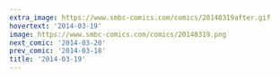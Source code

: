 ```yaml
---
extra_image: https://www.smbc-comics.com/comics/20140319after.gif
hovertext: '2014-03-19'
image: https://www.smbc-comics.com/comics/20140319.png
next_comic: '2014-03-20'
prev_comic: '2014-03-18'
title: '2014-03-19'
---
```


